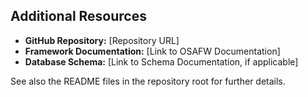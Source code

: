 ## Additional Resources
- **GitHub Repository:** [Repository URL]
- **Framework Documentation:** [Link to OSAFW Documentation]
- **Database Schema:** [Link to Schema Documentation, if applicable]

See also the README files in the repository root for further details.


